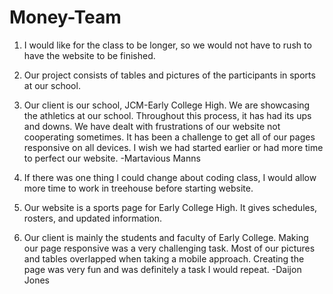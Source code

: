 # Money-Team

1. I would like for the class to be longer, so we would not have to rush to have the website to be finished.
2. Our project consists of tables and pictures of the participants in sports at our school.
3. Our client is our school, JCM-Early College High. We are showcasing the athletics at our school. Throughout this process, it has had its ups and downs. We have dealt with frustrations of our website not cooperating sometimes. It has been a challenge to get all of our pages responsive on all devices. I wish we had started earlier or had more time to perfect our website.
-Martavious Manns

1. If there was one thing I could change about coding class, I would allow more time to work in treehouse before starting website.
2. Our website is a sports page for Early College High. It gives schedules, rosters, and updated information.
3. Our client is mainly the students and faculty of Early College. Making our page responsive was a very challenging task. Most of our pictures and tables overlapped when taking a mobile approach. Creating the page was very fun and was definitely a task I would repeat.
-Daijon Jones
